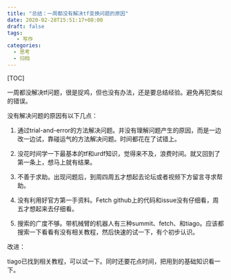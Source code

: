 ```yaml
---
title: "总结：一周都没有解决tf变换问题的原因"
date: 2020-02-28T15:51:17+08:00
draft: false
tags: 
   - 写作
categories:
  - 思考
  - 归档
---
```


[TOC]

一周都没解决tf问题，很是捉鸡，但也没有办法，还是要总结经验。避免再犯类似的错误。

<!--more-->

没有解决问题的原因有以下几点：

1. 通过trial-and-error的方法解决问题。并没有理解问题产生的原因，而是一边改一边试，靠碰运气的方法解决问题。时间都花在了试错上。

2. 没花时间学一下最基本的tf和urdf知识，觉得来不及，浪费时间。就又回到了第一条上，想马上就有结果。

3. 不善于求助。出现问题后，到周四周五才想起去论坛或者视频下方留言寻求帮助。

4. 没有利用好官方第一手资料。Fetch github上的代码和issue没有仔细看，周五才想起来去仔细看。

5. 搜索的广度不够。带机械臂的机器人有三种summit、fetch、和tiago。应该都搜索一下看看有没有相关教程，然后快速的试一下，有个初步认识。

改进：

tiago已找到相关教程，可以试一下。同时还要花点时间，把用到的基础知识看一下。

